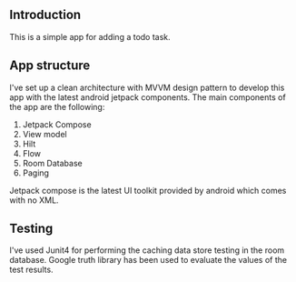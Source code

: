 


## Introduction

This is a simple app for adding a todo task. 

## App structure

I've set up a clean architecture with MVVM design pattern to develop this app with the latest android jetpack components.
The main components of the app are the following:

1. Jetpack Compose
2. View model
3. Hilt
4. Flow
5. Room Database
6. Paging

Jetpack compose is the latest UI toolkit provided by android which comes with no XML.

## Testing

I've used Junit4 for performing the caching data store testing in the room database.
Google truth library has been used to evaluate the values of the test results.

